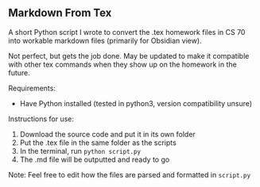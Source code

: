 ## Markdown From Tex

A short Python script I wrote to convert the .tex homework files in CS 70 into workable markdown files (primarily for Obsidian view).

Not perfect, but gets the job done.
May be updated to make it compatible with other tex commands when they show up on the homework in the future.

Requirements:
- Have Python installed (tested in python3, version compatibility unsure)

Instructions for use:
1. Download the source code and put it in its own folder
2. Put the .tex file in the same folder as the scripts
3. In the terminal, run `python script.py`
4. The .md file will be outputted and ready to go

Note: Feel free to edit how the files are parsed and formatted in `script.py`
